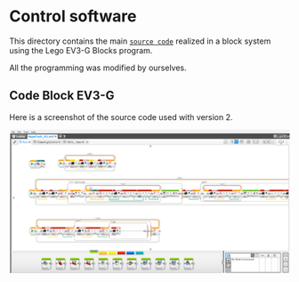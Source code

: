 Control software
====

This directory contains the main [`source code`](https://github.com/csvprobotica/HypeTech/blob/main/src/HypeTech_V2.ev3) realized in a block system using the Lego EV3-G Blocks program.

All the programming was modified by ourselves.

## Code Block EV3-G
Here is a screenshot of the source code used with version 2.

![Regular](https://github.com/csvprobotica/HypeTech/blob/main/src/EV3-G%20Blocks.png)



